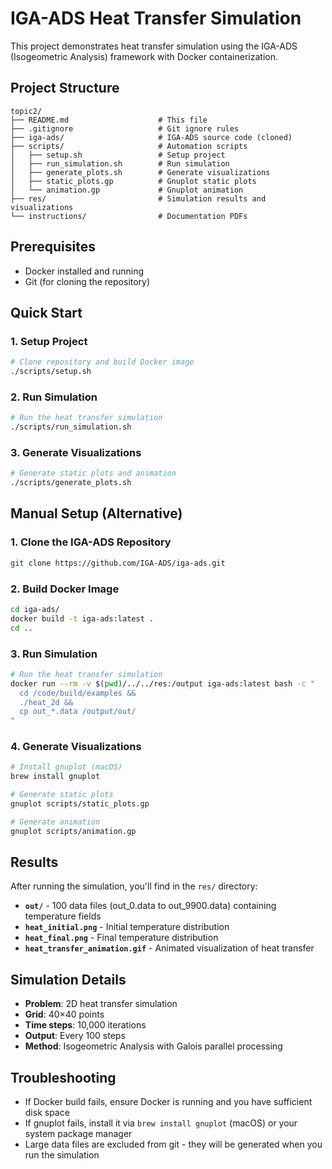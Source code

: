 # IGA-ADS Heat Transfer Simulation

This project demonstrates heat transfer simulation using the IGA-ADS (Isogeometric Analysis) framework with Docker containerization.

## Project Structure

```
topic2/
├── README.md                    # This file
├── .gitignore                   # Git ignore rules
├── iga-ads/                     # IGA-ADS source code (cloned)
├── scripts/                     # Automation scripts
│   ├── setup.sh                 # Setup project
│   ├── run_simulation.sh        # Run simulation
│   ├── generate_plots.sh        # Generate visualizations
│   ├── static_plots.gp          # Gnuplot static plots
│   └── animation.gp             # Gnuplot animation
├── res/                         # Simulation results and visualizations
└── instructions/                # Documentation PDFs
```

## Prerequisites

- Docker installed and running
- Git (for cloning the repository)

## Quick Start

### 1. Setup Project

```bash
# Clone repository and build Docker image
./scripts/setup.sh
```

### 2. Run Simulation

```bash
# Run the heat transfer simulation
./scripts/run_simulation.sh
```

### 3. Generate Visualizations

```bash
# Generate static plots and animation
./scripts/generate_plots.sh
```

## Manual Setup (Alternative)

### 1. Clone the IGA-ADS Repository

```bash
git clone https://github.com/IGA-ADS/iga-ads.git
```

### 2. Build Docker Image

```bash
cd iga-ads/
docker build -t iga-ads:latest .
cd ..
```

### 3. Run Simulation

```bash
# Run the heat transfer simulation
docker run --rm -v $(pwd)/../../res:/output iga-ads:latest bash -c "
  cd /code/build/examples &&
  ./heat_2d &&
  cp out_*.data /output/out/
"
```

### 4. Generate Visualizations

```bash
# Install gnuplot (macOS)
brew install gnuplot

# Generate static plots
gnuplot scripts/static_plots.gp

# Generate animation
gnuplot scripts/animation.gp
```

## Results

After running the simulation, you'll find in the `res/` directory:

- **`out/`** - 100 data files (out_0.data to out_9900.data) containing temperature fields
- **`heat_initial.png`** - Initial temperature distribution
- **`heat_final.png`** - Final temperature distribution
- **`heat_transfer_animation.gif`** - Animated visualization of heat transfer

## Simulation Details

- **Problem**: 2D heat transfer simulation
- **Grid**: 40×40 points
- **Time steps**: 10,000 iterations
- **Output**: Every 100 steps
- **Method**: Isogeometric Analysis with Galois parallel processing

## Troubleshooting

- If Docker build fails, ensure Docker is running and you have sufficient disk space
- If gnuplot fails, install it via `brew install gnuplot` (macOS) or your system package manager
- Large data files are excluded from git - they will be generated when you run the simulation
